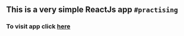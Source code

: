 ## This is a very simple ReactJs app `#practising`


### To visit app click [here](https://gameboy-stack.github.io/counter/)
